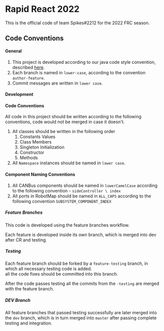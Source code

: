 # Rapid React 2022

This is the official code of team Spikes#2212 for the 2022 FRC season.

## Code Conventions

#### General

1. This project is developed according to our java code style convention,
   described [here](https://docs.google.com/document/d/1JDXH5Tz2hKKKyPqqkNnH7FYoyYKu3EQrtRJE9rz8ei0/edit?usp=sharing).
2. Each branch is named in `lower-case`, according to the convention `author-feature`.
3. Commit messages are written in `lower case`.

#### Development

#### Code Conventions

All code in this project should be written according to the following conventions, code would not be merged in case it
doesn't.

1. All classes should be written in the following order
    1. Constants Values
    2. Class Members
    3. Singleton Initialization
    4. Constructor
    5. Methods
2. All `Namespace` instances should be named in `lower case`.

#### Component Naming Conventions

1. All CANBus components should be named in `lowerCamelCase` according to the following convention -
   `sideController \ index`
2. All ports in RobotMap should be named in `ALL_CAPS` according to the following convention `SUBSYSTEM_COMPONENT_INDEX`

##### Feature Branches

This code is developed using the feature branches workflow.

Each feature is developed inside its own branch, which is merged into dev after CR and testing.

##### Testing

Each feature branch should be forked by a `feature-testing` branch, in which all necessary testing code is
added. <br>
all the code fixes should be committed into this branch.

After the code passes testing all the commits from the `-testing` are merged with the feature branch.

##### DEV Branch

All feature branches that passed testing successfully are later merged into the `dev` branch, which is in turn merged
into `master` after passing complete testing and integration.

